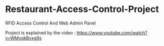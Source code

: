 # Restaurant-Access-Control-Project
RFID Access Control And Web Admin Panel 

Project is explained by the video :
https://www.youtube.com/watch?v=WMyqkBvxg9s
